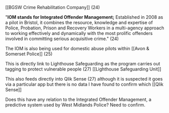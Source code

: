[[BGSW Crime Rehabilitation Company]] (24)

"**IOM stands for Integrated Offender Management;** Established in 2008 as a pilot in Bristol, it combines the resource, knowledge and expertise of Police, Probation, Prison and Recovery Workers in a multi-agency approach to working effectively and dynamically with the most prolific offenders involved in committing serious acquisitive crime." (24)

The IOM is also being used for domestic abuse pilots within [[Avon & Somerset Police]] (25)

This is directly link to Lighthouse Safeguarding as the program carries out tagging to protect vulnerable people (27)  [[Lighthouse Safeguarding Unit]]

This also feeds directly into Qlik Sense (27) although it is suspected it goes via a particular app but there is no data I have found to confirm which [[Qlik Sense]]

Does this have any relation to the Integrated Offender Management, a predictive system used by West Midlands Police?  Need to confirm.
